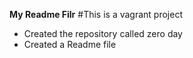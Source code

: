 **My Readme Filr**
#This is a vagrant project 
* Created the repository called zero day 
* Created a Readme file
